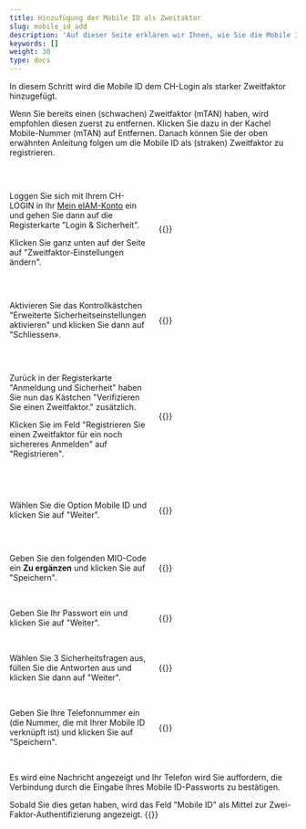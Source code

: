 ```yaml
---
title: Hinzufügung der Mobile ID als Zweitaktor
slug: mobile_id_add
description: 'Auf dieser Seite erklären wir Ihnen, wie Sie die Mobile ID als zweiten Faktor zum CH-Login hinzufügen können. Dies ermöglicht Ihnen, Ihre Identität bei der Verbindung mit eIAM zu überprüfen.'
keywords: []
weight: 30
type: docs
--- 
```


In diesem Schritt wird die Mobile ID dem CH-Login als starker Zweitfaktor hinzugefügt.

Wenn Sie bereits einen (schwachen) Zweitfaktor (mTAN) haben, wird empfohlen diesen zuerst zu entfernen. Klicken Sie dazu in der Kachel Mobile-Nummer (mTAN) auf Entfernen. Danach können Sie der oben erwähnten Anleitung folgen um die Mobile ID als (straken) Zweitfaktor zu registrieren.

&nbsp;

<!-- 1ere paire de colonnes -->

<div style="display: flex; justify-content: space-between; align-items: center;">

<div style="flex: 1; padding-right: 10px;">
<!-- First column content goes here -->
<p> Loggen Sie sich mit Ihrem CH-LOGIN in Ihr <a href="https://www.myaccount-r.eiam.admin.ch/">Mein eIAM-Konto</a> ein und gehen Sie dann auf die Registerkarte "Login & Sicherheit". </p>

<p> Klicken Sie ganz unten auf der Seite auf "Zweitfaktor-Einstellungen ändern". </p>
</div>

<div style="flex: 1; padding-left: 10px;">
<!-- Second column content goes here -->
{{<insertImage image="modif_parametres_de.png" description="modification paramètres" class="bord taille">}} 
</div>

</div>

&nbsp; 

<!-- 2eme paire de colonnes -->

<div style="display: flex; justify-content: space-between; align-items: center;">

<div style="flex: 1; padding-right: 10px;">
<!-- First column content goes here -->
Aktivieren Sie das Kontrollkästchen "Erweiterte Sicherheitseinstellungen aktivieren" und klicken Sie dann auf "Schliessen».
</div>

<div style="flex: 1; padding-left: 10px;">
<!-- Second column content goes here -->
{{<insertImage image="activation_param_de.png" description="Activation paramètres avancés" class="bord taille">}} 
</div>

</div>

&nbsp; 

<!-- 3eme paire de colonnes -->

<div style="display: flex; justify-content: space-between; align-items: center;">

<div style="flex: 1; padding-right: 10px;">
<!-- First column content goes here -->
<p> Zurück in der Registerkarte "Anmeldung und Sicherheit" haben Sie nun das Kästchen "Verifizieren Sie einen Zweitfaktor." zusätzlich. </p>

<p> Klicken Sie im Feld "Registrieren Sie einen Zweitfaktor für ein noch sichereres Anmelden" auf "Registrieren". </p>

</div>

<div style="flex: 1; padding-left: 10px;">
<!-- Second column content goes here -->
{{<insertImage image="ajout_facteur_de.png" description="ajout second facteur" class="bord taille">}} 
</div>

</div>

&nbsp; 

<!-- 4eme paire de colonnes -->

<div style="display: flex; justify-content: space-between; align-items: center;">

<div style="flex: 1; padding-right: 10px;">
<!-- First column content goes here -->
<p> Wählen Sie die Option Mobile ID und klicken Sie auf "Weiter". </p>
</div>

<div style="flex: 1; padding-left: 10px;">
<!-- Second column content goes here -->
{{<insertImage image="choix_mobileid_de.png" description="ajout second facteur" class="bord taille">}} 
</div>

</div>

&nbsp; 

<!-- 5eme paire de colonnes -->

<div style="display: flex; justify-content: space-between; align-items: center;">

<div style="flex: 1; padding-right: 10px;">
<!-- First column content goes here -->
Geben Sie den folgenden MIO-Code ein <B> Zu ergänzen</B> und klicken Sie auf "Speichern". 
</div>

<div style="flex: 1; padding-left: 10px;">
<!-- Second column content goes here -->
{{<insertImage image="code_mio_de.png" description="ajout second facteur" class="bord taille">}} 
</div>

</div>

&nbsp; 

<!-- 6eme paire de colonnes -->

<div style="display: flex; justify-content: space-between; align-items: center;">

<div style="flex: 1; padding-right: 10px;">
<!-- First column content goes here -->
Geben Sie Ihr Passwort ein und klicken Sie auf "Weiter".
</div>

<div style="flex: 1; padding-left: 10px;">
<!-- Second column content goes here -->
{{<insertImage image="mot_de_passe_de.png" description="Mot de passe" class="bord taille">}} 
</div>

</div>

&nbsp; 

<!-- 7eme paire de colonnes -->

<div style="display: flex; justify-content: space-between; align-items: center;">

<div style="flex: 1; padding-right: 10px;">
<!-- First column content goes here -->
Wählen Sie 3 Sicherheitsfragen aus, füllen Sie die Antworten aus und klicken Sie dann auf "Weiter".
</div>

<div style="flex: 1; padding-left: 10px;">
<!-- Second column content goes here -->
{{<insertImage image="questions_secu_de.png" description="ajout questions sécurité" class="bord taille">}} 
</div>

</div>

&nbsp;

<!-- 8eme paire de colonnes -->

<div style="display: flex; justify-content: space-between; align-items: center;">

<div style="flex: 1; padding-right: 10px;">
<!-- First column content goes here -->
Geben Sie Ihre Telefonnummer ein (die Nummer, die mit Ihrer Mobile ID verknüpft ist) und klicken Sie auf "Speichern".
</div>

<div style="flex: 1; padding-left: 10px;">
<!-- Second column content goes here -->
{{<insertImage image="saisie_tel_all.png" description="ajout second facteur" class="bord taille">}} 
</div>

</div>

&nbsp;

Es wird eine Nachricht angezeigt und Ihr Telefon wird Sie auffordern, die Verbindung durch die Eingabe Ihres Mobile ID-Passworts zu bestätigen. 

Sobald Sie dies getan haben, wird das Feld "Mobile ID" als Mittel zur Zwei-Faktor-Authentifizierung angezeigt.
{{<insertImage image="mobileid_present_de.png" description="ajout second facteur" class="bord taille">}}